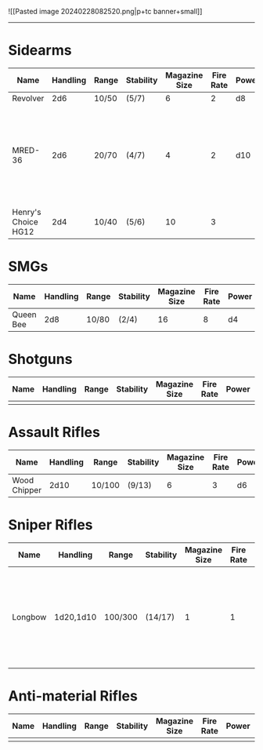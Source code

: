![[Pasted image 20240228082520.png|p+tc banner+small]]
____
# Sidearms

| **Name**            | **Handling** | **Range** | **Stability** | **Magazine Size** | **Fire Rate** | **Power** | **Notes**                                                               |
| ------------------- | ------------ | --------- | ------------- | ----------------- | ------------- | --------- | ----------------------------------------------------------------------- |
| Revolver            | 2d6          | 10/50     | (5/7)         | 6                 | 2             | d8        |                                                                         |
| MRED-36             | 2d6          | 20/70     | (4/7)         | 4                 | 2             | d10       | A small handheld railgun. MRED stands for "Micro Rail Expulsion Device" |
| Henry's Choice HG12 | 2d4          | 10/40     | (5/6)         | 10                | 3             |           |                                                                         |
# SMGs

| **Name**  | **Handling** | **Range** | **Stability** | **Magazine Size** | **Fire Rate** | **Power** | **Notes**                                                            |
| --------- | ------------ | --------- | ------------- | ----------------- | ------------- | --------- | -------------------------------------------------------------------- |
| Queen Bee | 2d8          | 10/80     | (2/4)         | 16                | 8             | d4        |                                                                      |
# Shotguns

| **Name** | **Handling** | **Range** | **Stability** | **Magazine Size** | **Fire Rate** | **Power** | **Notes** |
| -------- | ------------ | --------- | ------------- | ----------------- | ------------- | --------- | --------- |
|          |              |           |               |                   |               |           |           |
# Assault Rifles
| **Name**     | **Handling** | **Range** | **Stability** | **Magazine Size** | **Fire Rate** | **Power** | **Notes** |
| ------------ | ------------ | --------- | ------------- | ----------------- | ------------- | --------- | --------- |
| Wood Chipper | 2d10         | 10/100    | (9/13)        | 6                 | 3             | d6        |           |
# Sniper Rifles

| **Name** | **Handling** | **Range** | **Stability** | **Magazine Size** | **Fire Rate** | **Power** | **Notes**                                                            |
| -------- | ------------ | --------- | ------------- | ----------------- | ------------- | --------- | -------------------------------------------------------------------- |
| Longbow  | 1d20,1d10    | 100/300   | (14/17)       | 1                 | 1             | 1d8+10    | Hold Breath: Spend an extra stamina to increase your stability by 2. |
# Anti-material Rifles
| **Name** | **Handling** | **Range** | **Stability** | **Magazine Size** | **Fire Rate** | **Power** | **Notes** |
| -------- | ------------ | --------- | ------------- | ----------------- | ------------- | --------- | --------- |
|          |              |           |               |                   |               |           |           |